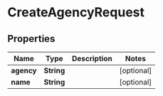 
# CreateAgencyRequest

## Properties
Name | Type | Description | Notes
------------ | ------------- | ------------- | -------------
**agency** | **String** |  |  [optional]
**name** | **String** |  |  [optional]



